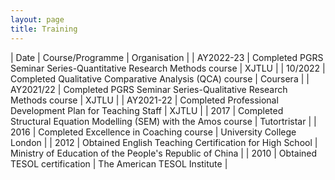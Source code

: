 ```yaml
---
layout: page
title: Training
---
```


| Date | Course/Programme | Organisation | 
| AY2022-23	| Completed PGRS Seminar Series-Quantitative Research Methods course | XJTLU |
| 10/2022	| Completed Qualitative Comparative Analysis (QCA) course | Coursera |
| AY2021/22	| Completed PGRS Seminar Series-Qualitative Research Methods course | XJTLU |
| AY2021-22	| Completed Professional Development Plan for Teaching Staff | XJTLU |
| 2017 | Completed Structural Equation Modelling (SEM) with the Amos course | Tutortristar |
| 2016 | Completed Excellence in Coaching course | University College London |
| 2012 | Obtained English Teaching Certification for High School | Ministry of Education of the People's Republic of China |
| 2010 | Obtained TESOL certification | The American TESOL Institute |
